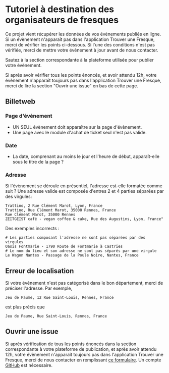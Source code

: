 # Tutoriel à destination des organisateurs de fresques

Ce projet vient récupérer les données de vos évènements publiés en ligne. Si un évènement n'apparaît pas dans l'application Trouver une Fresque, merci de vérifier les points ci-dessous. Si l'une des conditions n'est pas vérifiée, merci de mettre votre évènement à jour avant de nous contacter.

Sautez à la section correspondante à la plateforme utilisée pour publier votre évènement.

Si après avoir vérifier tous les points énoncés, et avoir attendu 12h, votre évènement n'apparaît toujours pas dans l'application Trouver une Fresque, merci de lire la section "Ouvrir une issue" en bas de cette page.

## Billetweb

### Page d'évènement

- UN SEUL évènement doit apparaître sur la page d'évènement.
- Une page avec le module d'achat de ticket seul n'est pas valide.

### Date

- La date, comprenant au moins le jour et l'heure de début, apparaît-elle sous le titre de la page ?

### Adresse

Si l'évènement se déroule en présentiel, l'adresse est-elle formatée comme suit ? Une adresse valide est composée d'entres 2 et 4 parties séparées par des virgules:

```
Trattino, 2 Rue Clément Marot, Lyon, France
Trattino, Rue Clément Marot, 35000 Rennes, France
Rue Clément Marot, 35000 Rennes
ZEITGEIST café - vegan coffee & cake, Rue des Augustins, Lyon, France"
```

Des exemples incorrects :

```
# Les parties composant l'adresse ne sont pas séparées par des virgules
Oasis Fontmarie - 1790 Route de Fontmarie à Castries
# Le nom du lieu et son adresse ne sont pas séparés par une virgule
Le Wagon Nantes - Passage de la Poule Noire, Nantes, France
```

## Erreur de localisation

Si votre évènement n'est pas catégorisé dans le bon département, merci de préciser l'adresse. Par exemple,

```
Jeu de Paume, 12 Rue Saint-Louis, Rennes, France
```

est plus précis que

```
Jeu de Paume, Rue Saint-Louis, Rennes, France
```

## Ouvrir une issue

Si après vérification de tous les points énoncés dans la section correspondante à votre plateforme de publication, et après avoir attendu 12h, votre évènement n'apparaît toujours pas dans l'application Trouver une Fresque, merci de nous contacter en remplissant [ce formulaire](https://github.com/trouver-une-fresque/trouver-une-fresque/issues/new). Un compte [GitHub](https://github.com/signup) est nécessaire.
